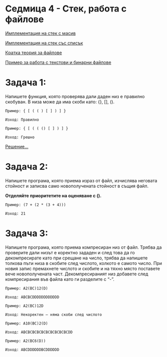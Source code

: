 # Седмица 4 - Стек, работа с файлове

[Имплементация на стек с масив](https://github.com/AleksandrinaKovachka/Data-structures-and-algorithms/blob/main/Week04/StackArray.h)

[Имплементация на стек със списък](https://github.com/AleksandrinaKovachka/Data-structures-and-algorithms/blob/main/Week04/StackList.h)

[Кратка теория за файлове](https://github.com/AleksandrinaKovachka/Data-structures-and-algorithms/tree/main/Week04/Theory-file)

[Пример за работа с текстови и бинарни файлове](https://github.com/AleksandrinaKovachka/Data-structures-and-algorithms/blob/main/Week04/Example-file)

Задача 1:
=
Напишете функция, която проверява дали даден низ е правилно скобуван. В низа може да има скоби като: {}, [], ().

```
Пример: { [ ( ( ) [ ] ) ] }

Изход: Правилно

Пример: { [ ( ( () [ ] ) ] }

Изход: Грешно
```
[Решение...](https://github.com/AleksandrinaKovachka/Data-structures-and-algorithms/blob/main/Week04/Task1)

Задача 2:
=
Напишете програма, която приема израз от файл, изчислява неговата стойност и записва само новополучената стойност в същия файл.

**Отделяйте приоритетите на оценяване с ().**

```
Пример: (7 + (2 * (3 + 4)))

Изход: 21
```
Задача 3:
=
Напишете програма, която приема компресиран низ от файл. Трябва да проверите дали низът е коректно зададен и след това да го декомпресирате като при срещане на число, трябва да напишете толкова пъти низа в скобите след числото, колкото е самото число. При новия запис премахнете числото и скобите и на тяхно място поставете вече новополучената част. Декомпресираният низ добавете след компресирания във файла като ги разделите с “-”.

```
Пример: A2(BC)12(D)

Изход: ABCBCDDDDDDDDDDDD

Пример: A2(BC)12D

Изход: Некоректен – няма скоби след числото

Пример: A10(BC)2(D)

Изход: ABCBCBCBCBCBCBCBCBCBCDD

Пример: A2(BC6(D))

Изход: ABCDDDDDDBCDDDDDD
```

